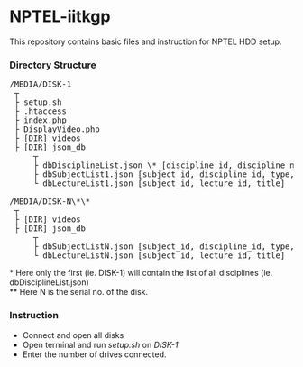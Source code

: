 # NPTEL-iitkgp
This repository contains basic files and instruction for NPTEL HDD setup.

### Directory Structure  
<pre>/MEDIA/DISK-1  
 ┬  
 ├ setup.sh  
 ├ .htaccess  
 ├ index.php  
 ├ DisplayVideo.php  
 ├ [DIR] videos  
 ├ [DIR] json_db  
     ┬  
     ├ dbDisciplineList.json \* [discipline_id, discipline_name]  
     ├ dbSubjectList1.json [subject_id, discipline_id, type, org, subject_name, [coordinator_1,coordinator_2,...]]  
     └ dbLectureList1.json [subject_id, lecture_id, title]  
  
/MEDIA/DISK-N\*\*  
 ┬  
 ├ [DIR] videos  
 ├ [DIR] json_db  
     ┬   
     ├ dbSubjectListN.json [subject_id, discipline_id, type, org, subject_name, [coordinator_1,coordinator_2,...]]  
     └ dbLectureListN.json [subject_id, lecture_id, title]  
</pre>
 \*   Here only the first (ie. DISK-1) will contain the list of all disciplines (ie. dbDisciplineList.json)  
 \*\* Here N is the serial no. of the disk.   
 
### Instruction
- Connect and open all disks
- Open terminal and run *setup.sh* on *DISK-1*
- Enter the number of drives connected.
